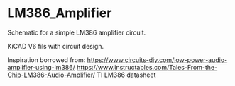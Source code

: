 # LM386_Amplifier
Schematic for a simple LM386 amplifier circuit.

KiCAD V6 fils with circuit design. 

Inspiration borrowed from:
https://www.circuits-diy.com/low-power-audio-amplifier-using-lm386/
https://www.instructables.com/Tales-From-the-Chip-LM386-Audio-Amplifier/
TI LM386 datasheet
